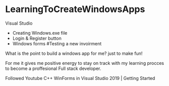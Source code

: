 # LearningToCreateWindowsApps
Visual Studio
- Creating Windows.exe file
- Login & Register button
- Windows forms
#Testing a new invoirment 






What is the point to build a windows app for me? just to make fun!

For me it gives me positive energy to stay on track with my learning procces to become a proffesional Full stack developer.








Followed Youtube 
C++ WinForms in Visual Studio 2019 | Getting Started
